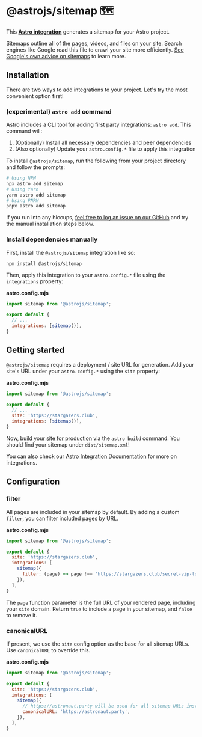 # @astrojs/sitemap 🗺

This **[Astro integration][astro-integration]** generates a sitemap for your Astro project.

Sitemaps outline all of the pages, videos, and files on your site. Search engines like Google read this file to crawl your site more efficiently. [See Google's own advice on sitemaps](https://developers.google.com/search/docs/advanced/sitemaps/overview) to learn more.

## Installation

There are two ways to add integrations to your project. Let's try the most convenient option first!

### (experimental) `astro add` command

Astro includes a CLI tool for adding first party integrations: `astro add`. This command will:
1. (Optionally) Install all necessary dependencies and peer dependencies
2. (Also optionally) Update your `astro.config.*` file to apply this integration

To install `@astrojs/sitemap`, run the following from your project directory and follow the prompts:

```sh
# Using NPM
npx astro add sitemap
# Using Yarn
yarn astro add sitemap
# Using PNPM
pnpx astro add sitemap
```

If you run into any hiccups, [feel free to log an issue on our GitHub](https://github.com/withastro/astro/issues) and try the manual installation steps below.

### Install dependencies manually

First, install the `@astrojs/sitemap` integration like so:

```
npm install @astrojs/sitemap
```

Then, apply this integration to your `astro.config.*` file using the `integrations` property:

__astro.config.mjs__

```js
import sitemap from '@astrojs/sitemap';

export default {
  // ...
  integrations: [sitemap()],
}
```

## Getting started

`@astrojs/sitemap` requires a deployment / site URL for generation. Add your site's URL under your `astro.config.*` using the `site` property:

__astro.config.mjs__

```js
import sitemap from '@astrojs/sitemap';

export default {
  // ...
  site: 'https://stargazers.club',
  integrations: [sitemap()],
}
```

Now, [build your site for production](https://docs.astro.build/en/reference/cli-reference/#astro-build) via the `astro build` command. You should find your sitemap under `dist/sitemap.xml`!

You can also check our [Astro Integration Documentation][astro-integration] for more on integrations.

## Configuration

### filter

All pages are included in your sitemap by default. By adding a custom `filter`, you can filter included pages by URL.

__astro.config.mjs__

```js
import sitemap from '@astrojs/sitemap';

export default {
  site: 'https://stargazers.club',
  integrations: [
    sitemap({
      filter: (page) => page !== 'https://stargazers.club/secret-vip-lounge'
    }),
  ],
}
```

The `page` function parameter is the full URL of your rendered page, including your `site` domain. Return `true` to include a page in your sitemap, and `false` to remove it.

### canonicalURL

If present, we use the `site` config option as the base for all sitemap URLs. Use `canonicalURL` to override this.

__astro.config.mjs__

```js
import sitemap from '@astrojs/sitemap';

export default {
  site: 'https://stargazers.club',
  integrations: [
    sitemap({
      // https://astronaut.party will be used for all sitemap URLs instead
      canonicalURL: 'https://astronaut.party',
    }),
  ],
}
```

[astro-integration]: https://docs.astro.build/en/guides/integrations-guide/
[astro-ui-frameworks]: https://docs.astro.build/en/core-concepts/framework-components/#using-framework-components
